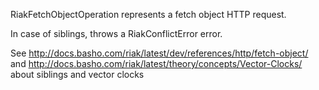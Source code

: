 RiakFetchObjectOperation represents a fetch object HTTP request.

In case of siblings, throws a RiakConflictError error.

See http://docs.basho.com/riak/latest/dev/references/http/fetch-object/ and
http://docs.basho.com/riak/latest/theory/concepts/Vector-Clocks/ about siblings and vector clocks